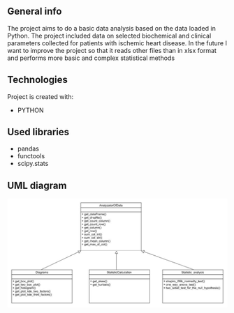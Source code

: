 ## General info
The project aims to do a basic data analysis based on the data loaded in Python. 
The project included data on selected biochemical and clinical parameters collected for patients with ischemic heart disease.
In the future I want to improve the project so that it reads other files than in xlsx format and performs more basic 
and complex statistical methods
	
## Technologies
Project is created with:
* PYTHON
## Used libraries
* pandas
* functools
* scipy.stats

## UML diagram
![Alt text](./Data_analyzis_uml.jpg?raw=true "UML")